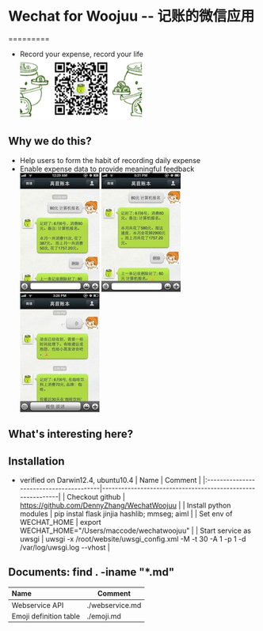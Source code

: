 # Wechat for Woojuu -- 记账的微信应用
=========
- Record your expense, record your life
  ![](misc/qrcode-banner.png)

## Why we do this?
- Help users to form the habit of recording daily expense
- Enable expense data to provide meaningful feedback
  ![](misc/comparision.jpg)
  ![](misc/prediction.jpg)
  ![](misc/voiceinput.jpg)

## What's interesting here?

## Installation
- verified on Darwin12.4, ubuntu10.4
| Name                                   | Comment                                                    |
|:----------------------------------------|------------------------------------------------------------|
| Checkout github                        | https://github.com/DennyZhang/WechatWoojuu                     |
| Install python modules                 | pip instal flask jinjia hashlib; mmseg; aiml                           |
| Set env of WECHAT_HOME                 | export WECHAT_HOME="/Users/maccode/wechatwoojuu" |
| Start service as uwsgi                 | uwsgi -x /root/website/uwsgi_config.xml -M -t 30 -A 1 -p 1 -d /var/log/uwsgi.log --vhost |

## Documents: find . -iname "*.md"
| Name                                   | Comment                    |
|:----------------------------------------|---------------------------|
| Webservice API                         |      ./webservice.md       |  
| Emoji definition table                 |      ./emoji.md            |
